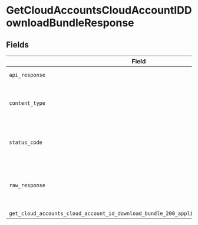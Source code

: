 # GetCloudAccountsCloudAccountIDDownloadBundleResponse


## Fields

| Field                                                                                    | Type                                                                                     | Required                                                                                 | Description                                                                              |
| ---------------------------------------------------------------------------------------- | ---------------------------------------------------------------------------------------- | ---------------------------------------------------------------------------------------- | ---------------------------------------------------------------------------------------- |
| `api_response`                                                                           | [Optional[shared.APIResponse]](../../models/shared/apiresponse.md)                       | :heavy_minus_sign:                                                                       | unknown error                                                                            |
| `content_type`                                                                           | *str*                                                                                    | :heavy_check_mark:                                                                       | HTTP response content type for this operation                                            |
| `status_code`                                                                            | *int*                                                                                    | :heavy_check_mark:                                                                       | HTTP response status code for this operation                                             |
| `raw_response`                                                                           | [requests.Response](https://requests.readthedocs.io/en/latest/api/#requests.Response)    | :heavy_minus_sign:                                                                       | Raw HTTP response; suitable for custom response parsing                                  |
| `get_cloud_accounts_cloud_account_id_download_bundle_200_application_json_binary_string` | *Optional[requests_http.Response]*                                                       | :heavy_minus_sign:                                                                       | OK                                                                                       |